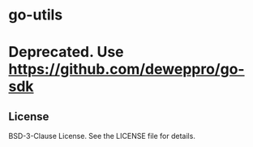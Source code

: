 # go-utils

# Deprecated. Use https://github.com/deweppro/go-sdk

## License

BSD-3-Clause License. See the LICENSE file for details.
